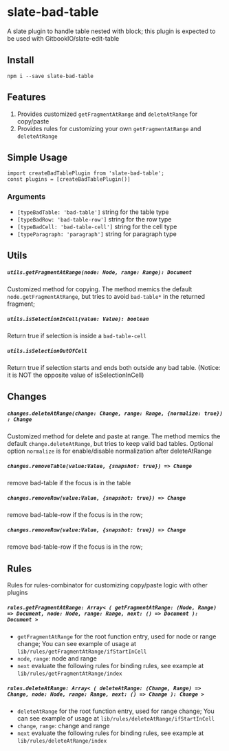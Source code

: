 # slate-bad-table

A slate plugin to handle table nested with block; this plugin is expected to be used with GitbookIO/slate-edit-table

## Install

```
npm i --save slate-bad-table
```

## Features

1.  Provides customized `getFragmentAtRange` and `deleteAtRange` for copy/paste
2.  Provides rules for customizing your own `getFragmentAtRange` and `deleteAtRange`

## Simple Usage

```
import createBadTablePlugin from 'slate-bad-table';
const plugins = [createBadTablePlugin()]
```

### Arguments

- `[typeBadTable: 'bad-table']` string for the table type
- `[typeBadRow: 'bad-table-row']` string for the row type
- `[typeBadCell: 'bad-table-cell']` string for the cell type
- `[typeParagraph: 'paragraph']` string for paragraph type

## Utils

##### `utils.getFragmentAtRange(node: Node, range: Range): Document`

Customized method for copying. The method memics the default `node.getFragmentAtRange`, but tries to avoid `bad-table*` in the returned fragment;

##### `utils.isSelectionInCell(value: Value): boolean`

Return true if selection is inside a `bad-table-cell`

##### `utils.isSelectionOutOfCell`

Return true if selection starts and ends both outside any bad table. (Notice: it is NOT the opposite value of isSelectionInCell)

## Changes

##### `changes.deleteAtRange(change: Change, range: Range, {normalize: true}) : Change`

Customized method for delete and paste at range. The method memics the default `change.deleteAtRange`, but tries to keep valid bad tables.
Optional option `normalize` is for enable/disable normalization after deleteAtRange

##### `changes.removeTable(value:Value, {snapshot: true}) => Change`

remove bad-table if the focus is in the table

##### `changes.removeRow(value:Value, {snapshot: true}) => Change`

remove bad-table-row if the focus is in the row;

##### `changes.removeRow(value:Value, {snapshot: true}) => Change`

remove bad-table-row if the focus is in the row;

## Rules

Rules for rules-combinator for customizing copy/paste logic with other plugins

##### `rules.getFragmentAtRange: Array< ( getFragmentAtRange: (Node, Range) => Document, node: Node, range: Range, next: () => Document ): Document >`

- `getFragmentAtRange` for the root function entry, used for node or range change; You can see example of usage at `lib/rules/getFragmentAtRange/ifStartInCell`
- `node`, `range`: node and range
- `next` evaluate the following rules
  for binding rules, see example at `lib/rules/getFragmentAtRange/index`

##### `rules.deleteAtRange: Array< ( deleteAtRange: (Change, Range) => Change, node: Node, range: Range, next: () => Change ): Change >`

- `deleteAtRange` for the root function entry, used for range change; You can see example of usage at `lib/rules/deleteAtRange/ifStartInCell`
- `change`, `range`: change and range
- `next` evaluate the following rules
  for binding rules, see example at `lib/rules/deleteAtRange/index`
